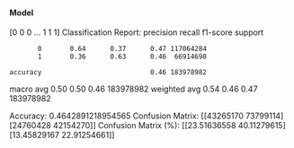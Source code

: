 #### Model
[0 0 0 ... 1 1 1]
Classification Report:
              precision    recall  f1-score   support

           0       0.64      0.37      0.47 117064284
           1       0.36      0.63      0.46  66914698

    accuracy                           0.46 183978982
   macro avg       0.50      0.50      0.46 183978982
weighted avg       0.54      0.46      0.47 183978982

Accuracy: 0.4642891218954565
Confusion Matrix:
[[43265170 73799114]
 [24760428 42154270]]
Confusion Matrix (%):
[[23.51636558 40.11279615]
 [13.45829167 22.91254661]]

